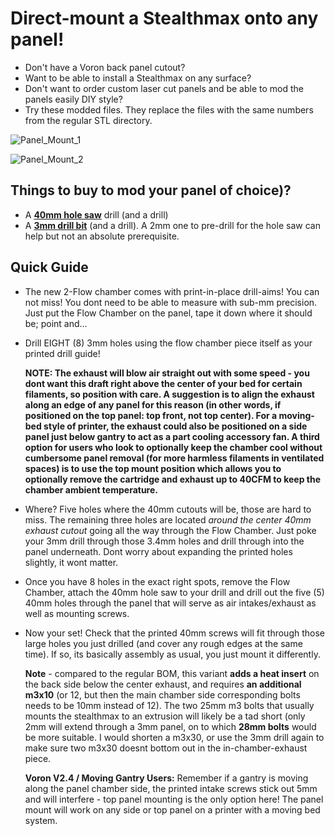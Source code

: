 # Direct-mount a Stealthmax onto any panel!

* Don't have a Voron back panel cutout?
* Want to be able to install a Stealthmax on any surface?
* Don't want to order custom laser cut panels and be able to mod the panels easily DIY style?
* Try these modded files. They replace the files with the same numbers from the regular STL directory. 

![Panel_Mount_1](./assets/render/dopm1.png)

![Panel_Mount_2](./assets/render/dopm2.png)

## Things to buy to mod your panel of choice)?
- A **[40mm hole saw](https://s.click.aliexpress.com/e/_oEo5amR)** drill (and a drill)
- A **[3mm drill bit](https://s.click.aliexpress.com/e/_onEwfxl)** (and a drill). A 2mm one to pre-drill for the hole saw can help but not an absolute prerequisite.

## Quick Guide
* The new 2-Flow chamber comes with print-in-place drill-aims! You can not miss! You dont need to be able to measure with sub-mm precision. Just put the Flow Chamber on the panel, tape it down where it should be; point and...
* Drill EIGHT (8) 3mm holes using the flow chamber piece itself as your printed drill guide!

  **NOTE: The exhaust will blow air straight out with some speed - you dont want this draft right above the center of your bed for certain filaments, so position with care.
  A suggestion is to align the exhaust along an edge of any panel for this reason (in other words, if positioned on the top panel: top front, not top center). For a moving-bed style of printer, the exhaust could also be positioned on a side panel just below gantry to act as a part cooling accessory fan. A third option for users who look to optionally keep the chamber cool without cumbersome panel removal (for more harmless filaments in ventilated spaces) is to use the top mount position which allows you to optionally remove the cartridge and exhaust up to 40CFM to keep the chamber ambient temperature.** 
* Where? Five holes where the 40mm cutouts will be, those are hard to miss. The remaining three holes are located _around the center 40mm exhaust cutout_ going all the way through the Flow Chamber. Just poke your 3mm drill through those 3.4mm holes and drill through into the panel underneath. Dont worry about expanding the printed holes slightly, it wont matter.
* Once you have 8 holes in the exact right spots, remove the Flow Chamber, attach the 40mm hole saw to your drill and drill out the five (5) 40mm holes through the panel that will serve as air intakes/exhaust as well as mounting screws.
* Now your set! Check that the printed 40mm screws will fit through those large holes you just drilled (and cover any rough edges at the same time). If so, its basically assembly as usual, you just mount it differently.


  **Note** - compared to the regular BOM, this variant **adds a heat insert** on the back side below the center exhaust, and requires **an additional m3x10** (or 12, but then the main chamber side corresponding bolts needs to be 10mm instead of 12). The two 25mm m3 bolts that usually mounts the stealthmax to an extrusion will likely be a tad short (only 2mm will extend through a 3mm panel, on to which **28mm bolts** would be more suitable. I would shorten a m3x30, or use the 3mm drill again to make sure two m3x30 doesnt bottom out in the in-chamber-exhaust piece.

  **Voron V2.4 / Moving Gantry Users:** Remember if a gantry is moving along the panel chamber side, the printed intake screws stick out 5mm and will interfere - top panel mounting is the only option here! The panel mount
 will work on any side or top panel on a printer with a moving bed system.
